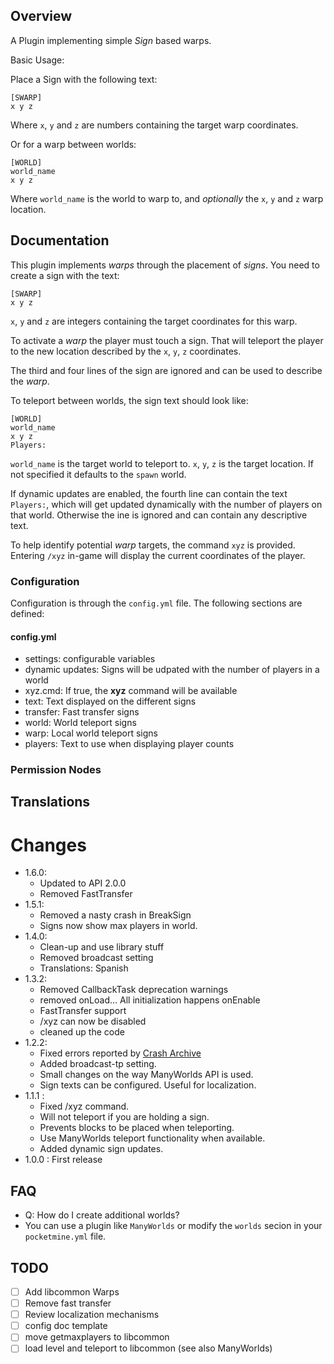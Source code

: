 <!-- template: startup.md -->
<!-- end-include -->
<img id="SignWarp-icon.png" />
<!-- php: $v_forum_thread = "http://forums.pocketmine.net/threads/signwarp.7276/"; -->
<!-- php: $copyright="2016"; -->
<!-- meta: Categories = Teleportation -->
<!-- template: header.md -->
<!-- end-include -->

<!-- template: prologue.md -->
<!-- end-include -->

## Overview

<!-- template: prologue.md -->
<!-- template-end -->

A Plugin implementing simple _Sign_ based warps.

Basic Usage:

Place a Sign with the following text:

	[SWARP]
	x y z

Where `x`, `y` and `z` are numbers containing the target warp
coordinates.

Or for a warp between worlds:

	[WORLD]
	world_name
	x y z

Where `world_name` is the world to warp to, and *optionally* the
`x`, `y` and `z` warp location.

## Documentation

This plugin implements _warps_ through the placement of _signs_.  You
need to create a sign with the text:

	[SWARP]
	x y z

`x`, `y` and `z` are integers containing the target coordinates for
this warp.

To activate a _warp_ the player must touch a sign.  That will teleport
the player to the new location described by the `x`, `y`, `z`
coordinates.

The third and four lines of the sign are ignored and can be used to
describe the _warp_.

To teleport between worlds, the sign text should look like:

	[WORLD]
	world_name
	x y z
	Players:

`world_name` is the target world to teleport to.  `x`, `y`, `z` is the
target location.  If not specified it defaults to the `spawn` world.

If dynamic updates are enabled, the fourth line can contain the text
`Players:`, which will get updated dynamically with the number of
players on that world.  Otherwise the ine is  ignored and can
contain any descriptive text.

To help identify potential _warp_ targets, the command `xyz` is
provided.  Entering `/xyz` in-game will display the current
coordinates of the player.

### Configuration

Configuration is through the `config.yml` file.
The following sections are defined:

#### config.yml

*  settings: configurable variables
 *  dynamic updates: Signs will be udpated with the number of players in a world
 *  xyz.cmd: If true, the **xyz** command will be available
*  text: Text displayed on the different signs
 *  transfer: Fast transfer signs
 *  world: World teleport signs
 *  warp: Local world teleport signs
 *  players: Text to use when displaying player counts


### Permission Nodes

<!-- template: permissions.md -->
<!-- end-include -->

## Translations

<!-- template: mctxt.md -->
<!-- end-include -->

# Changes

* 1.6.0: 
  * Updated to API 2.0.0
  * Removed FastTransfer
* 1.5.1:
  * Removed a nasty crash in BreakSign
  * Signs now show max players in world.
* 1.4.0:
  * Clean-up and use library stuff
  * Removed broadcast setting
  * Translations: Spanish
* 1.3.2:
  * Removed CallbackTask deprecation warnings
  * removed onLoad... All initialization happens onEnable
  * FastTransfer support
  * /xyz can now be disabled
  * cleaned up the code
* 1.2.2:
  * Fixed errors reported by [Crash Archive](http://crash.pocketmine.net/)
  * Added broadcast-tp setting.
  * Small changes on the way ManyWorlds API is used.
  * Sign texts can be configured.  Useful for localization.
* 1.1.1 :
  * Fixed /xyz command.
  * Will not teleport if you are holding a sign.
  * Prevents blocks to be placed when teleporting.
  * Use ManyWorlds teleport functionality when available.
  * Added dynamic sign updates.
* 1.0.0 : First release

## FAQ

* Q: How do I create additional worlds?
* You can use a plugin like `ManyWorlds` or modify the `worlds` secion
  in your `pocketmine.yml` file.

## TODO

- [ ] Add libcommon Warps
- [ ] Remove fast transfer
- [ ] Review localization mechanisms
- [ ] config doc template
- [ ] move getmaxplayers to libcommon
- [ ] load level and teleport to libcommon (see also ManyWorlds)

<!-- template: license/gpl2.md -->
<!-- end-include -->

